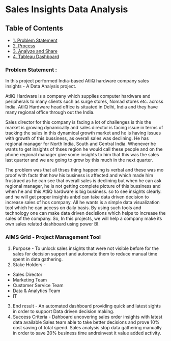 # Sales Insights Data Analysis

## <span> Table of Contents </span>
* [1. Problem Statement](#1-problem-statement)
* [2. Process](#2-process)
* [3. Analyze and Share](#3-analyze-and-share)
* [4. Tableau Dashboard](#4-tableau-dashboard)
  
### Problem Statement :
In this project performed India-based AtliQ hardware company sales insights - A Data Analysis project.

AtliQ Hardware is a company which supplies computer hardware and peripherals to many clients such as surge stores, Nomad stores etc. across India. AtliQ Hardware head office is situated in Delhi, India and they have many regional office through out the India.

Sales director for this company is facing a lot of challenges is this the market is growing dynamically and sales director is facing issue in terms of tracking the sales in this dynamical growth market and he is having issues with growth of this bussiness, as overall sales was declining. He has regional manager for North India, South and Central India. Whenever he wants to get insights of thses region he would call these people and on the phone regional manager give some insights to him that this was the sales last quarter and we are going to grow by this much in the next quarter.

The problem was that all thses thing happening is verbal and these was mo proof with facts that how his business is affected and which made him frustraed as he can see that overall sales is declining but when he can ask regional manager, he is not getting complete picture of this bussiness and when he and this AtliQ hardware is big business. so to see insights clearly. and he will get proper insights anbd can take data driven decision to increase sales of hos company. All he wants is a simple data visualization tool which he can access on daily basis. By using such tools and technology one can make data driven decisiions which helps to increase the sales of the company. So, In this projects, we will help a company make its own sales related dashboard using power BI.

### AIMS Grid - Project Management Tool
1. Purpose - To unlock sales insights that were not visible before for the sales for decision support and automate them to reduce manual time spent in data gathering.
2. Stake Holders -
* Sales Director
* Marketing Team
* Customer Service Team
* Data & Analytics Team
* IT
3. End result - An automated dashboard providing quick and latest sights in order to support Data driven decision making.
4. Success Criteria - Dahboard uncovering sales order insights with latest data available Sales team able to take better decisions and prove 10% cost saving of total spend. Sales analysis stop data gathering manually in order to save 20% business time andreinvest it value added activity.
  
